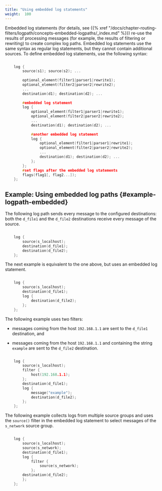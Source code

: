 ```yaml
---
title: "Using embedded log statements"
weight:  100
---
```

<!-- DISCLAIMER: This file is based on the syslog-ng Open Source Edition documentation https://github.com/balabit/syslog-ng-ose-guides/commit/2f4a52ee61d1ea9ad27cb4f3168b95408fddfdf2 and is used under the terms of The syslog-ng Open Source Edition Documentation License. The file has been modified by Axoflow. -->

Embedded log statements (for details, see {{% xref "/docs/chapter-routing-filters/logpath/concepts-embedded-logpaths/_index.md" %}}) re-use the results of processing messages (for example, the results of filtering or rewriting) to create complex log paths. Embedded log statements use the same syntax as regular log statements, but they cannot contain additional sources. To define embedded log statements, use the following syntax:

```c

    log {
        source(s1); source(s2); ...
    
        optional_element(filter1|parser1|rewrite1);
        optional_element(filter2|parser2|rewrite2);
        ...
        destination(d1); destination(d2); ...
    
        #embedded log statement
        log {
            optional_element(filter1|parser1|rewrite1);
            optional_element(filter2|parser2|rewrite2);
            ...
            destination(d1); destination(d2); ...
    
            #another embedded log statement
            log {
                optional_element(filter1|parser1|rewrite1);
                optional_element(filter2|parser2|rewrite2);
                ...
                destination(d1); destination(d2); ...
            };
        };
        #set flags after the embedded log statements
        flags(flag1[, flag2...]);
    };

```


## Example: Using embedded log paths {#example-logpath-embedded}

The following log path sends every message to the configured destinations: both the `d_file1` and the `d_file2` destinations receive every message of the source.

```c

    log {
        source(s_localhost);
        destination(d_file1);
        destination(d_file2);
    };

```

The next example is equivalent to the one above, but uses an embedded log statement.

```c

    log {
        source(s_localhost);
        destination(d_file1);
        log {
            destination(d_file2);
        };
    };

```

The following example uses two filters:

  - messages coming from the host `192.168.1.1` are sent to the `d_file1` destination, and

  - messages coming from the host `192.168.1.1` and containing the string `example` are sent to the `d_file2` destination.

```c

    log {
        source(s_localhost);
        filter {
            host(192.168.1.1);
        };
        destination(d_file1);
        log {
            message("example");
            destination(d_file2);
        };
    };

```

The following example collects logs from multiple source groups and uses the `source()` filter in the embedded log statement to select messages of the `s_network` source group.

```c

    log {
        source(s_localhost);
        source(s_network);
        destination(d_file1);
        log {
            filter {
                source(s_network);
            };
        destination(d_file2);
        };
    };

```

